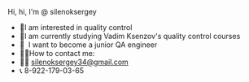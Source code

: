 Hi, hi, I'm @ silenoksergey
- 👀I am interested in quality control 
- 🌱I am currently studying Vadim Ksenzov's quality control courses
- 💞 ️ I want to become a junior QA engineer
- 🐱‍👤How to contact me:
- 🐱‍💻 silenoksergey34@gmail.com
- 📞 8-922-179-03-65
<!---
silenoksergey/silenoksergey is a ✨ special ✨ repository because its `README.md` (this file) appears on your GitHub profile.
You can click the Preview link to take a look at your changes.
--->
